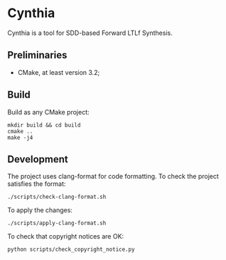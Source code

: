 # Cynthia

Cynthia is a tool for SDD-based Forward LTLf Synthesis.

## Preliminaries

- CMake, at least version 3.2;

## Build

Build as any CMake project:

```
mkdir build && cd build
cmake ..
make -j4
```

## Development


The project uses clang-format for code formatting.
To check the project satisfies the format:
```
./scripts/check-clang-format.sh
```

To apply the changes:
```
./scripts/apply-clang-format.sh
```

To check that copyright notices are OK:

```
python scripts/check_copyright_notice.py
```
